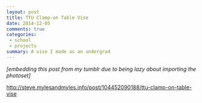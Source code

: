 ```yaml
---
layout: post
title: TTU Clamp-on Table Vise
date: 2014-12-05
comments: true
categories:
 - school
 - projects
summary: A vise I made as an undergrad
---
```


*[embedding this post from my tumblr due to being lazy about importing the photoset]*

 <div class="tumblr-post" data-href="https://embed.tumblr.com/embed/post/2FD3B9EwhSg_F3r3JDhezw/104452090188" data-did="e772f6ab55e8f12a1a8ca786e84c84a2d5acd0ee"><a href="http://steve.mylesandmyles.info/post/104452090188/ttu-clamp-on-table-vise">http://steve.mylesandmyles.info/post/104452090188/ttu-clamp-on-table-vise</a></div>  <script async src="https://assets.tumblr.com/post.js"></script>